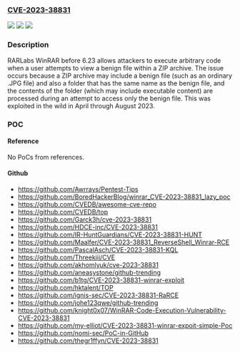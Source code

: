 ### [CVE-2023-38831](https://cve.mitre.org/cgi-bin/cvename.cgi?name=CVE-2023-38831)
![](https://img.shields.io/static/v1?label=Product&message=n%2Fa&color=blue)
![](https://img.shields.io/static/v1?label=Version&message=n%2Fa&color=blue)
![](https://img.shields.io/static/v1?label=Vulnerability&message=n%2Fa&color=brighgreen)

### Description

RARLabs WinRAR before 6.23 allows attackers to execute arbitrary code when a user attempts to view a benign file within a ZIP archive. The issue occurs because a ZIP archive may include a benign file (such as an ordinary .JPG file) and also a folder that has the same name as the benign file, and the contents of the folder (which may include executable content) are processed during an attempt to access only the benign file. This was exploited in the wild in April through August 2023.

### POC

#### Reference
No PoCs from references.

#### Github
- https://github.com/Awrrays/Pentest-Tips
- https://github.com/BoredHackerBlog/winrar_CVE-2023-38831_lazy_poc
- https://github.com/CVEDB/awesome-cve-repo
- https://github.com/CVEDB/top
- https://github.com/Garck3h/cve-2023-38831
- https://github.com/HDCE-inc/CVE-2023-38831
- https://github.com/IR-HuntGuardians/CVE-2023-38831-HUNT
- https://github.com/Maalfer/CVE-2023-38831_ReverseShell_Winrar-RCE
- https://github.com/PascalAsch/CVE-2023-38831-KQL
- https://github.com/Threekiii/CVE
- https://github.com/akhomlyuk/cve-2023-38831
- https://github.com/aneasystone/github-trending
- https://github.com/b1tg/CVE-2023-38831-winrar-exploit
- https://github.com/hktalent/TOP
- https://github.com/ignis-sec/CVE-2023-38831-RaRCE
- https://github.com/johe123qwe/github-trending
- https://github.com/knight0x07/WinRAR-Code-Execution-Vulnerability-CVE-2023-38831
- https://github.com/my-elliot/CVE-2023-38831-winrar-expoit-simple-Poc
- https://github.com/nomi-sec/PoC-in-GitHub
- https://github.com/thegr1ffyn/CVE-2023-38831


